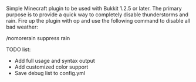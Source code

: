 Simple Minecraft plugin to be used with Bukkit 1.2.5 or later. The primary purpose is to provide a quick way to
completely disable thunderstorms and rain. Fire up the plugin with op and use the following command to disable all bad
weather:

/nomorerain suppress rain

TODO list:
* Add full usage and syntax output
* Add customized color support
* Save debug list to config.yml
